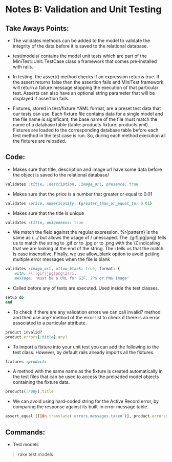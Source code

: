 Notes B: Validation and Unit Testing
====================================

Take Aways Points:
------------------
* The validates methods can be added to the model to validate the integrity of the data before it is saved to the relational database.

* test/models/ contains the model unit tests which are part of the MiniTest::Unit::TestCase class a framework that comes pre-installed with rails.

* In testing, the assert() method checks if an expression returns true. If the assert returns false then the assertion fails and MiniTest framework will return a failure message stopping the execution of that particular test. Asserts can also have an optional string parameter that will be displayed if assertion fails.

* Fixtures, stored in test/fixture YAML format, are a preset test data that our tests can use. Each fixture file contains data for a single model and the file name is significant; the base name of the file must match the name of a database table (table: products fixture: products.yml). Fixtures are loaded to the corresponding database table before each test method in the test case is run. So, during each method execution all the fixtures are reloaded.

Code:
-----
* Makes sure that title, description and image url have some data before the object is saved to the relational database/
```ruby
validates :title, :description, :image_url, presence: true
```

* Makes sure that the price is a number that greater or equal to 0.01
```ruby
validates :price, numericality: {greater_than_or_equal_to: 0.01}
```

* Makes sure that the title is unique
```ruby
validates :title, uniqueness: true
```

* We match the field against the regular expression. %r{pattern} is the same as /.../ but allows the usage of / unescaped. The .(gif|jpg|png) tells us to match the string to .gif or to .jpg or to .png with the \Z indicating that we are looking at the end of the string. The i tells us that the match is case insensitive. Finally, we use allow_blank option to avoid getting multiple error messages when the file is blank
```ruby
validates :image_url, allow_blank: true, format: {
    with: /\.(gif|jpg|png\Z)/i,
    message: 'must be a URL for GIF, JPG or PNG image'
```

* Called before any of tests are executed. Used inside the test classes.
```ruby
setup do
end
```

* To check if there are any validation errors we can call invalid? method and then use any? method of the error list to check if there is an error associated to a particular attribute.
```ruby
product invalid?
product.errors[:title].any?
```

* To import a fixture into your unit test you can add the following to the test class. However, by default rails already imports all the fixtures.
```ruby
fixtures :products
```

* A method with the same name as the fixture is created automatically in the test files that can be used to access the preloaded model objects containing the fixture data.
```ruby
products(:ruby).title
```

* We can avoid using hard-coded string for the Active Record error, by comparing the response against its built-in error message table.
```ruby
assert_equal [I18n.translate('errors.messages.taken')], product.errors[:title]
```

Commands:
---------
* Test models
> rake test:models
